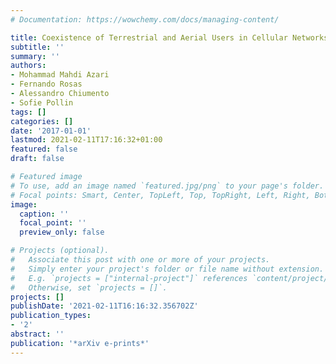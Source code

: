 ```yaml
---
# Documentation: https://wowchemy.com/docs/managing-content/

title: Coexistence of Terrestrial and Aerial Users in Cellular Networks
subtitle: ''
summary: ''
authors:
- Mohammad Mahdi Azari
- Fernando Rosas
- Alessandro Chiumento
- Sofie Pollin
tags: []
categories: []
date: '2017-01-01'
lastmod: 2021-02-11T17:16:32+01:00
featured: false
draft: false

# Featured image
# To use, add an image named `featured.jpg/png` to your page's folder.
# Focal points: Smart, Center, TopLeft, Top, TopRight, Left, Right, BottomLeft, Bottom, BottomRight.
image:
  caption: ''
  focal_point: ''
  preview_only: false

# Projects (optional).
#   Associate this post with one or more of your projects.
#   Simply enter your project's folder or file name without extension.
#   E.g. `projects = ["internal-project"]` references `content/project/deep-learning/index.md`.
#   Otherwise, set `projects = []`.
projects: []
publishDate: '2021-02-11T16:16:32.356702Z'
publication_types:
- '2'
abstract: ''
publication: '*arXiv e-prints*'
---
```

